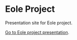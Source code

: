 Eole Project
============

Presentation site for Eole project.

[Go to Eole project presentation](http://alcalyn.github.io/eole-project).

